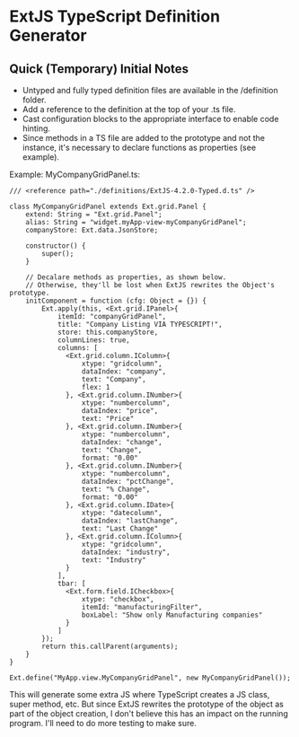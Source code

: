 # ExtJS TypeScript Definition Generator


## Quick (Temporary) Initial Notes
* Untyped and fully typed definition files are available in the /definition folder.
* Add a reference to the definition at the top of your .ts file.
* Cast configuration blocks to the appropriate interface to enable code hinting.
* Since methods in a TS file are added to the prototype and not the instance, it's necessary to declare functions as properties (see example).


Example: MyCompanyGridPanel.ts:
```
/// <reference path="./definitions/ExtJS-4.2.0-Typed.d.ts" />

class MyCompanyGridPanel extends Ext.grid.Panel {
    extend: String = "Ext.grid.Panel";
    alias: String = "widget.myApp-view-myCompanyGridPanel";
    companyStore: Ext.data.JsonStore;

    constructor() {
        super();
    }

    // Decalare methods as properties, as shown below. 
    // Otherwise, they'll be lost when ExtJS rewrites the Object's prototype.
    initComponent = function (cfg: Object = {}) {
        Ext.apply(this, <Ext.grid.IPanel>{
            itemId: "companyGridPanel",
            title: "Company Listing VIA TYPESCRIPT!",
            store: this.companyStore,
            columnLines: true,
            columns: [
              <Ext.grid.column.IColumn>{
                  xtype: "gridcolumn",
                  dataIndex: "company",
                  text: "Company",
                  flex: 1
              }, <Ext.grid.column.INumber>{
                  xtype: "numbercolumn",
                  dataIndex: "price",
                  text: "Price"
              }, <Ext.grid.column.INumber>{
                  xtype: "numbercolumn",
                  dataIndex: "change",
                  text: "Change",
                  format: "0.00"
              }, <Ext.grid.column.INumber>{
                  xtype: "numbercolumn",
                  dataIndex: "pctChange",
                  text: "% Change",
                  format: "0.00"
              }, <Ext.grid.column.IDate>{
                  xtype: "datecolumn",
                  dataIndex: "lastChange",
                  text: "Last Change"
              }, <Ext.grid.column.IColumn>{
                  xtype: "gridcolumn",
                  dataIndex: "industry",
                  text: "Industry"
              }
            ],
            tbar: [
              <Ext.form.field.ICheckbox>{
                  xtype: "checkbox",
                  itemId: "manufacturingFilter",
                  boxLabel: "Show only Manufacturing companies"
              }
            ]
        });
        return this.callParent(arguments);
    }
}

Ext.define("MyApp.view.MyCompanyGridPanel", new MyCompanyGridPanel());
```

This will generate some extra JS where TypeScript creates a JS class, super method, etc. But since ExtJS rewrites the prototype of the object as part of the object creation, I don't believe this has an impact on the running program. I'll need to do more testing to make sure.
